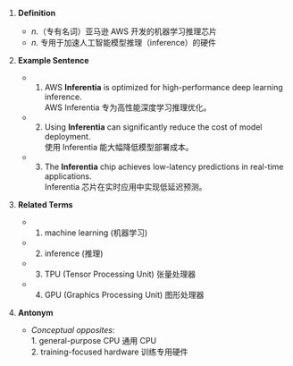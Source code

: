 1. **Definition**  
	- *n.*（专有名词）亚马逊 AWS 开发的机器学习推理芯片  
	- *n.* 专用于加速人工智能模型推理（inference）的硬件  

2. **Example Sentence**  
	- 1. AWS **Inferentia** is optimized for high-performance deep learning inference.  
			AWS Inferentia 专为高性能深度学习推理优化。  
	- 2. Using **Inferentia** can significantly reduce the cost of model deployment.  
			使用 Inferentia 能大幅降低模型部署成本。  
	- 3. The **Inferentia** chip achieves low-latency predictions in real-time applications.  
			Inferentia 芯片在实时应用中实现低延迟预测。  

3. **Related Terms**  
	- 1. machine learning (机器学习)  
	- 2. inference (推理)  
	- 3. TPU (Tensor Processing Unit) 张量处理器  
	- 4. GPU (Graphics Processing Unit) 图形处理器  

4. **Antonym**  
	- *Conceptual opposites*:  
			1. general-purpose CPU 通用 CPU  
			2. training-focused hardware 训练专用硬件  